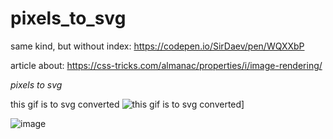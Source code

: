 # pixels_to_svg

same kind, but without index: https://codepen.io/SirDaev/pen/WQXXbP

article about: https://css-tricks.com/almanac/properties/i/image-rendering/

*pixels to svg*

this gif is to svg converted
![this gif is to svg converted
](https://raw.githubusercontent.com/barionleg/pixels_to_svg/main/froide_158.gif
)]


![image](https://github.com/barionleg/pixels_to_svg/assets/102619282/33f89e6d-e83f-4edd-9c46-067e768a5353)
